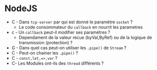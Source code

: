 
# NodeJS

* C - Dans `tcp-server` par qui est donné le paramètre `socket` ?
    * Le code consommateur du `callback` en nourrit les parametres
* c - Un `callback` peut-il modifier ses paramétres ?
     * Dependament de la valeur recue (byVal,ByRef) ou de la logique de transmission (protection) ?
* G - Dans quel cas peut-on utiliser les `.pipe()` de `Stream` ?
* C - Peut-on chainer les `.pipe()` ?
* C -  `const,let,=>,var` ?
* C- Les Modules ont-ils des `thread` différents ?